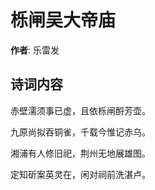 # 栎闸吴大帝庙

**作者**: 乐雷发

## 诗词内容

赤壁濡须事已虚，且依栎闸酹芳壶。

九原尚拟吞铜雀，千载今惟记赤乌。

湘浦有人修旧祀，荆州无地展雄图。

定知斫案英灵在，闲对祠前洗湛卢。

